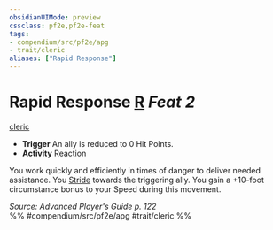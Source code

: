 ```yaml
---
obsidianUIMode: preview
cssclass: pf2e,pf2e-feat
tags:
- compendium/src/pf2e/apg
- trait/cleric
aliases: ["Rapid Response"]
---
```

# Rapid Response  [R](chapter-9-playing-the-game.md#Actions "Reaction") *Feat 2*  
[cleric](Reference/Rules/Traits/cleric.md "Cleric Class Trait")  

- **Trigger** An ally is reduced to 0 Hit Points.
- **Activity** Reaction

You work quickly and efficiently in times of danger to deliver needed assistance. You [Stride](stride.md) towards the triggering ally. You gain a +10-foot circumstance bonus to your Speed during this movement.

*Source: Advanced Player's Guide p. 122*  
%% #compendium/src/pf2e/apg #trait/cleric %%